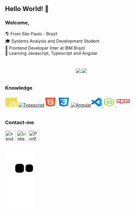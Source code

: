 ## Hello World! 👋
### Welcome, 

:earth_americas: From São Paulo - Brazil  
:mortar_board: Systems Analysis and Development Student  
:briefcase: Frontend Developer Inter at IBM Brazil  
:seedling: Learning Javascript, Typescript and Angular  

#
<div align="center" style="display: inline_block">
 <a href="https://github.com/GiselleBarbosa">
  <img align="center" height="165em" src="https://github-readme-stats.vercel.app/api?username=GiselleBarbosa&show_icons=true&theme=dracula&include_all_commits=true&count_private=true"/>
  <img align="center" height="165em" src="https://github-readme-stats.vercel.app/api/top-langs/?username=GiselleBarbosa&layout=compact&langs_count=7&theme=dracula"/></a></div> 
                                                                                                                                                   
#
                                                                                                                                                  
### Knowledge  
                                                                                                                                                 
<div style="display: inline">  
<img alt="Javascript" title="Javascript" height="30" width="40" src="https://raw.githubusercontent.com/devicons/devicon/master/icons/javascript/javascript-plain.svg">
<a href="https://www.linkedin.com/in/gisellebarb"><img  title="Typescript" alt="Typescript" height="30" width="30" src="https://user-images.githubusercontent.com/93397497/190875273-44dd82c7-5221-4f4e-afc2-91996f2977b3.png"></a><a href="https://www.linkedin.com/in/gisellebarb"><img title="HTML 5" alt="HTML" height="30" width="40" src="https://raw.githubusercontent.com/devicons/devicon/master/icons/html5/html5-original.svg"></a><a href="https://www.linkedin.com/in/gisellebarb">
<img title="CSS" alt="css" height="30" width="40" src="https://raw.githubusercontent.com/devicons/devicon/master/icons/css3/css3-original.svg">
</a>
<a href="https://www.linkedin.com/in/gisellebarb"><img title="Angular" alt="Angular" height="36" width="36"  src="https://img.icons8.com/fluency/256/angularjs.png"></a><a href="https://www.linkedin.com/in/gisellebarb"><img title="VS Code" alt="VS Code" height="30" width="35" src="https://github.com/devicons/devicon/raw/master/icons/vscode/vscode-original.svg"></a><a href="https://www.linkedin.com/in/gisellebarb">
<img  title="NodeJS" alt="Node" height=30" width="40" src="https://raw.githubusercontent.com/devicons/devicon/1119b9f84c0290e0f0b38982099a2bd027a48bf1/icons/nodejs/nodejs-original.svg">
</a><a href="https://www.linkedin.com/in/gisellebarb">
<img title="NPM"   alt="NPM" height="35" width="45" src="https://raw.githubusercontent.com/devicons/devicon/1119b9f84c0290e0f0b38982099a2bd027a48bf1/icons/npm/npm-original-wordmark.svg">
</a>
</div>
 
 #   
  
 ### Contact-me
<div style="display: inline_block">
<a href="mailto:giselle.barbosadev@gmail.com"><img title="send a email" width="35" height="35" src="https://cdn-icons-png.flaticon.com/512/552/552486.png" target="_blank"></a> <a href="https://www.linkedin.com/in/gisellebarb/" target="_blank"><img title="LinkedIn" width="35" height="35" src="https://user-images.githubusercontent.com/93397497/173881361-44ebc3a1-211a-4550-a44a-73a7438bd1b7.png" target="_blank"></a> <a href="https://gisellebarbosa.github.io/portfolio/" target="_blank"><img title="Portfolio" width="35" height="35" src="https://user-images.githubusercontent.com/93397497/173899426-9a6e8a5c-06db-4507-a3d7-eec6e64eaf35.png" target="_blank"></a>
</div>

  #  
  
 ![Snake animation](https://github.com/GiselleBarbosa/GiselleBarbosa/blob/output/github-contribution-grid-snake.svg)
